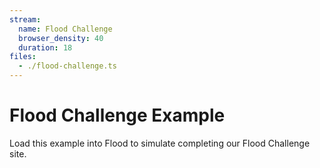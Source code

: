 ```yaml
---
stream:
  name: Flood Challenge
  browser_density: 40
  duration: 18
files:
  - ./flood-challenge.ts
---
```


# Flood Challenge Example

Load this example into Flood to simulate completing our Flood Challenge site.
